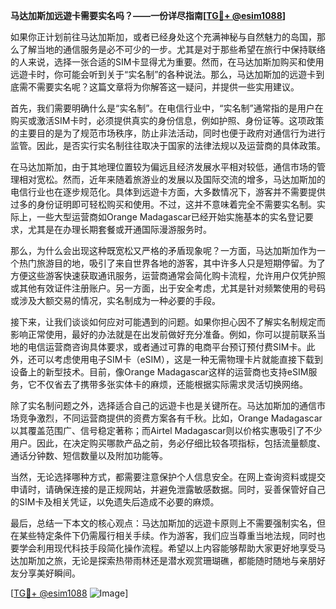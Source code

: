 **马达加斯加远遊卡需要实名吗？——一份详尽指南[[TG💪+ @esim1088](https://t.me/s/esim1088)]**

如果你正计划前往马达加斯加，或者已经身处这个充满神秘与自然魅力的岛国，那么了解当地的通信服务是必不可少的一步。尤其是对于那些希望在旅行中保持联络的人来说，选择一张合适的SIM卡显得尤为重要。然而，在马达加斯加购买和使用远遊卡时，你可能会听到关于“实名制”的各种说法。那么，马达加斯加的远遊卡到底需不需要实名呢？这篇文章将为你解答这一疑问，并提供一些实用建议。

首先，我们需要明确什么是“实名制”。在电信行业中，“实名制”通常指的是用户在购买或激活SIM卡时，必须提供真实的身份信息，例如护照、身份证等。这项政策的主要目的是为了规范市场秩序，防止非法活动，同时也便于政府对通信行为进行监管。因此，是否实行实名制往往取决于国家的法律法规以及运营商的具体政策。

在马达加斯加，由于其地理位置较为偏远且经济发展水平相对较低，通信市场的管理相对宽松。然而，近年来随着旅游业的发展以及国际交流的增多，马达加斯加的电信行业也在逐步规范化。具体到远遊卡方面，大多数情况下，游客并不需要提供过多的身份证明即可轻松购买和使用。不过，这并不意味着完全不需要实名制。实际上，一些大型运营商如Orange Madagascar已经开始实施基本的实名登记要求，尤其是在办理长期套餐或开通国际漫游服务时。

那么，为什么会出现这种既宽松又严格的矛盾现象呢？一方面，马达加斯加作为一个热门旅游目的地，吸引了来自世界各地的游客，其中许多人只是短期停留。为了方便这些游客快速获取通讯服务，运营商通常会简化购卡流程，允许用户仅凭护照或其他有效证件注册账户。另一方面，出于安全考虑，尤其是针对频繁使用的号码或涉及大额交易的情况，实名制成为一种必要的手段。

接下来，让我们谈谈如何应对可能遇到的问题。如果你担心因不了解实名制规定而影响正常使用，最好的办法就是在出发前做好充分准备。例如，你可以提前联系当地的电信运营商咨询具体要求，或者通过可靠的电商平台预订预付费SIM卡。此外，还可以考虑使用电子SIM卡（eSIM），这是一种无需物理卡片就能直接下载到设备上的新型技术。目前，像Orange Madagascar这样的运营商也支持eSIM服务，它不仅省去了携带多张实体卡的麻烦，还能根据实际需求灵活切换网络。

除了实名制问题之外，选择适合自己的远遊卡也是关键所在。马达加斯加的通信市场竞争激烈，不同运营商提供的资费方案各有千秋。比如，Orange Madagascar以其覆盖范围广、信号稳定著称；而Airtel Madagascar则以价格实惠吸引了不少用户。因此，在决定购买哪款产品之前，务必仔细比较各项指标，包括流量额度、通话分钟数、短信数量以及附加功能等。

当然，无论选择哪种方式，都需要注意保护个人信息安全。在网上查询资料或提交申请时，请确保连接的是正规网站，并避免泄露敏感数据。同时，妥善保管好自己的SIM卡及相关凭证，以免遗失后造成不必要的麻烦。

最后，总结一下本文的核心观点：马达加斯加的远遊卡原则上不需要强制实名，但在某些特定条件下仍需履行相关手续。作为游客，我们应当尊重当地法规，同时也要学会利用现代科技手段简化操作流程。希望以上内容能够帮助大家更好地享受马达加斯加之旅，无论是探索热带雨林还是潜水观赏珊瑚礁，都能随时随地与亲朋好友分享美好瞬间。

[[TG💪+ @esim1088](https://t.me/s/esim1088) ![Image](https://i.postimg.cc/4NQfJmqS/Snipaste-2025-05-13-00-14-12.png)]